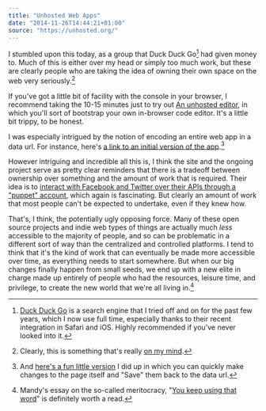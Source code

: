 ```yaml
---
title: "Unhosted Web Apps"
date: "2014-11-26T14:44:21+01:00"
source: "https://unhosted.org/"
---
```


I stumbled upon this today, as a group that Duck Duck Go[^duck] had given money to. Much of this is either over my head or simply too much work, but these are clearly people who are taking the idea of owning their own space on the web very seriously.[^homeowners]

If you've got a little bit of facility with the console in your browser, I recommend taking the 10-15 minutes just to try out [An unhosted editor](https://unhosted.org/adventures/2/An-unhosted-editor.html), in which you'll sort of bootstrap your own in-browser code editor. It's a little bit trippy, to be honest.

I was especially intrigued by the notion of encoding an entire web app in a data url. For instance, here's [a link to an initial version of the app][editor].[^myeditor]

However intriguing and incredible all this is, I think the site and the ongoing project serve as pretty clear reminders that there is a tradeoff between ownership over something and the amount of work that is required. Their idea is to [interact with Facebook and Twitter over their APIs through a "puppet" account](https://unhosted.org/adventures/5/Facebook-and-Twitter-from-nodejs.html), which again is fascinating. But clearly an amount of work that most people can't be expected to undertake, even if they knew how.

That's, I think, the potentially ugly opposing force. Many of these open source projects and indie web types of things are actually much *less* accessible to the majority of people, and so can be problematic in a different sort of way than the centralized and controlled platforms. I tend to think that it's the kind of work that can eventually be made more accessible over time, as everything needs to start somewhere. But when our big changes finally happen from small seeds, we end up with a new elite in charge made up entirely of people who had the resources, leisure time, and privilege, to create the new world that we're all living in.[^meritocracy]

[^duck]: [Duck Duck Go](https://duckduckgo.com) is a search engine that I tried off and on for the past few years, which I now use full time, especially thanks to their recent integration in Safari and iOS. Highly recommended if you've never looked into it.

[^homeowners]: Clearly, this is something that's really [on my mind](http://notated.org/2014/11/american-homeowner/).

[^meritocracy]: Mandy's essay on the so-called meritocracy, "[You keep using that word](http://aworkinglibrary.com/writing/you-keep-using-that-word/)" is definitely worth a read.

[^myeditor]: And [here's a fun little version][myeditor] I did up in which you can quickly make changes to the page itself and "Save" them back to the data url.

[editor]: data:text/html;charset=utf-8,%3C!DOCTYPE%20html%3E%20%3Chtml%20lang%3D%22en%22%3E%20%3Chead%3E%20%3Cmeta%20charset%3D%22utf-8%22%3E%20%3Ctitle%3Ecodemirror%3C%2Ftitle%3E%20%3Cscript%20src%3D%22http%3A%2F%2Fcodemirror.net%2Flib%2Fcodemirror.js%22%3E%20%3C%2Fscript%3E%20%3Clink%20rel%3D%22stylesheet%22%20href%3D%22http%3A%2F%2Fcodemirror.net%2Flib%2Fcodemirror.css%22%20%2F%3E%20%3Cscript%20src%3D%22http%3A%2F%2Fcodemirror.net%2Fmode%2Fxml%2Fxml.js%22%3E%20%3C%2Fscript%3E%20%3Cscript%20src%3D%22http%3A%2F%2Fcodemirror.net%2Fmode%2Fjavascript%2Fjavascript.js%22%3E%20%3C%2Fscript%3E%20%3Cscript%20src%3D%22http%3A%2F%2Fcodemirror.net%2Fmode%2Fcss%2Fcss.js%22%3E%20%3C%2Fscript%3E%20%3Cscript%20src%3D%22http%3A%2F%2Fcodemirror.net%2Fmode%2Fhtmlmixed%2Fhtmlmixed.js%22%3E%20%3C%2Fscript%3E%20%3Cscript%20src%3D%22http%3A%2F%2Fcodemirror.net%2Fmode%2Fmarkdown%2Fmarkdown.js%22%3E%20%3C%2Fscript%3E%20%3C%2Fhead%3E%20%3Cbody%3E%20%3Cdiv%20id%3D%22editor%22%3E%3C%2Fdiv%3E%20%3Cdiv%3E%20%3Cinput%20type%3D%22submit%22%20value%3D%22js%22%20onclick%3D%22myCodeMirror.setOption('mode'%2C%20'javascript')%3B%22%3E%20%3Cinput%20type%3D%22submit%22%20value%3D%22html%22%20onclick%3D%22myCodeMirror.setOption('mode'%2C%20'htmlmixed')%3B%22%3E%20%3Cinput%20type%3D%22submit%22%20value%3D%22markdown%22%20onclick%3D%22myCodeMirror.setOption('mode'%2C%20'markdown')%3B%22%3E%20%3C%2Fdiv%3E%20%3C%2Fbody%3E%20%3Cscript%3E%20var%20myCodeMirror%20%3D%20CodeMirror(%20document.getElementById('editor')%2C%20%7B%20lineNumbers%3A%20true%20%7D)%3B%20%3C%2Fscript%3E%20%3C%2Fhtml%3E

[myeditor]: data:text/html;charset=utf-8,%3C!doctype%20html%3E%0A%3Chtml%20lang%3D%22en%22%3E%0A%20%20%3Chead%3E%0A%20%20%20%20%3Cmeta%20charset%3D%22utf-8%22%3E%0A%20%20%20%20%3Ctitle%3ECodeMirror%20from%20a%20Data%20URL%3C%2Ftitle%3E%0A%20%20%20%20%3C!--%20based%20on%20https%3A%2F%2Funhosted.org%2Fadventures%2F2%2FAn-unhosted-editor.html%20--%3E%0A%20%20%20%20%3Cscript%20src%3D%22http%3A%2F%2Fcodemirror.net%2Flib%2Fcodemirror.js%22%3E%3C%2Fscript%3E%0A%20%20%20%20%3Clink%20rel%3D%22stylesheet%22%20href%3D%22http%3A%2F%2Fcodemirror.net%2Flib%2Fcodemirror.css%22%20%2F%3E%0A%20%20%20%20%3Cscript%20src%3D%22http%3A%2F%2Fcodemirror.net%2Fmode%2Fxml%2Fxml.js%22%3E%3C%2Fscript%3E%0A%20%20%20%20%3Cscript%20src%3D%22http%3A%2F%2Fcodemirror.net%2Fmode%2Fjavascript%2Fjavascript.js%22%3E%3C%2Fscript%3E%0A%20%20%20%20%3Cscript%20src%3D%22http%3A%2F%2Fcodemirror.net%2Fmode%2Fcss%2Fcss.js%22%3E%3C%2Fscript%3E%0A%20%20%20%20%3Cscript%20src%3D%22http%3A%2F%2Fcodemirror.net%2Fmode%2Fhtmlmixed%2Fhtmlmixed.js%22%3E%3C%2Fscript%3E%0A%20%20%20%20%3Cstyle%3E%0A%20%20%20%20%20%20body%20%7B%20background%3A%20%23EEE%3B%20font-family%3A%20sans-serif%3B%20margin%3A%203em%3B%20padding%3A%200%3B%20%7D%0A%20%20%20%20%20%20a%20%7B%20color%3A%20%23C00%3B%20%7D%0A%20%20%20%20%20%20.CodeMirror%20%7B%20border%3A%201px%20solid%20%23CCC%3B%20height%3A%20auto%3B%20%7D%0A%20%20%20%20%20%20.CodeMirror-scroll%20%7B%20overflow-y%3A%20hidden%3B%20overflow-x%3A%20auto%3B%20%7D%0A%20%20%20%20%3C%2Fstyle%3E%0A%20%20%3C%2Fhead%3E%0A%20%20%3Cbody%3E%0A%20%20%20%20%3Carticle%3E%0A%20%20%20%20%20%20%3Ch1%3EWelcome%3C%2Fh1%3E%0A%20%20%20%20%20%20%3Cp%3ETry%20making%20a%20change%20in%20the%20code%20below%20and%20hitting%20“Save.”%3C%2Fp%3E%0A%20%20%20%20%20%20%3Cp%3E%3Csmall%3EBased%20on%20%3Ca%20href%3D%22https%3A%2F%2Funhosted.org%2Fadventures%2F2%2FAn-unhosted-editor.html%22%3EAn%20unhosted%20editor%3C%2Fa%3E.%3C%2Fsmall%3E%3C%2Fp%3E%0A%20%20%20%20%3C%2Farticle%3E%0A%20%20%20%20%3Cdiv%20id%3D%22editor%22%3E%3C%2Fdiv%3E%0A%20%20%20%20%3Cdiv%3E%0A%20%20%20%20%20%20%3Cbutton%20onclick%3D%22save()%22%3ESave%3C%2Fbutton%3E%0A%20%20%20%20%20%20%3Csmall%20id%3D%22filesize%22%3E%3C%2Fsmall%3E%0A%20%20%20%20%3C%2Fdiv%3E%0A%20%20%3C%2Fbody%3E%0A%20%20%3Cscript%3E%0A%20%20%20%20var%20myCodeMirror%20%3D%20CodeMirror(%20document.getElementById('editor')%2C%20%7B%20lineNumbers%3A%20true%2C%20mode%3A%20'htmlmixed'%2C%20viewportMargin%3A%20Infinity%20%7D)%3B%0A%20%20%20%20myCodeMirror.setValue(decodeURIComponent(location.href.substring('data%3Atext%2Fhtml%3Bcharset%3Dutf-8%2C'.length)))%3B%0A%20%20%20%20document.getElementById('filesize').innerHTML%20%3D%20Math.round(%20location.href.length%20%2F%201024%20)%20%2B%20'k'%3B%0A%20%20%20%20function%20save()%20%7B%0A%20%20%20%20%20%20location.href%20%3D%20'data%3Atext%2Fhtml%3Bcharset%3Dutf-8%2C'%20%2B%20encodeURIComponent(myCodeMirror.getValue())%3B%0A%20%20%20%20%7D%0A%20%20%3C%2Fscript%3E%0A%3C%2Fhtml%3E
